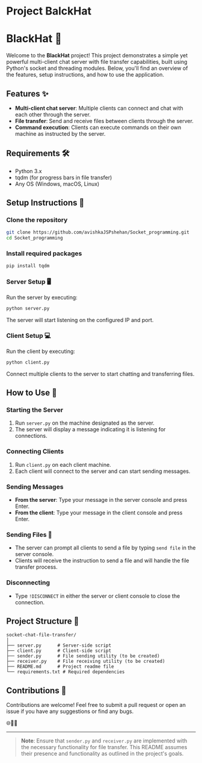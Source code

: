 # Project BalckHat

# BlackHat 📡

Welcome to the **BlackHat** project! This project demonstrates a simple yet powerful multi-client chat server with file transfer capabilities, built using Python's socket and threading modules. Below, you'll find an overview of the features, setup instructions, and how to use the application.

## Features ✨
- **Multi-client chat server**: Multiple clients can connect and chat with each other through the server.
- **File transfer**: Send and receive files between clients through the server.
- **Command execution**: Clients can execute commands on their own machine as instructed by the server.

## Requirements 🛠️
- Python 3.x
- tqdm (for progress bars in file transfer)
- Any OS (Windows, macOS, Linux)

## Setup Instructions 🚀

### Clone the repository
```bash
git clone https://github.com/avishkaJSPshehan/Socket_programming.git
cd Socket_programming
```

### Install required packages
```bash
pip install tqdm
```

### Server Setup 🖥️
Run the server by executing:
```bash
python server.py
```
The server will start listening on the configured IP and port.

### Client Setup 💻
Run the client by executing:
```bash
python client.py
```
Connect multiple clients to the server to start chatting and transferring files.

## How to Use 📖

### Starting the Server
1. Run `server.py` on the machine designated as the server.
2. The server will display a message indicating it is listening for connections.

### Connecting Clients
1. Run `client.py` on each client machine.
2. Each client will connect to the server and can start sending messages.

### Sending Messages
- **From the server**: Type your message in the server console and press Enter.
- **From the client**: Type your message in the client console and press Enter.

### Sending Files 📁
- The server can prompt all clients to send a file by typing `send file` in the server console.
- Clients will receive the instruction to send a file and will handle the file transfer process.

### Disconnecting
- Type `!DISCONNECT` in either the server or client console to close the connection.

## Project Structure 📂
```
socket-chat-file-transfer/
│
├── server.py      # Server-side script
├── client.py      # Client-side script
├── sender.py      # File sending utility (to be created)
├── receiver.py    # File receiving utility (to be created)
├── README.md      # Project readme file
└── requirements.txt # Required dependencies
```

## Contributions 🤝
Contributions are welcome! Feel free to submit a pull request or open an issue if you have any suggestions or find any bugs.

🌐📁🚀

---

> **Note**: Ensure that `sender.py` and `receiver.py` are implemented with the necessary functionality for file transfer. This README assumes their presence and functionality as outlined in the project's goals.
